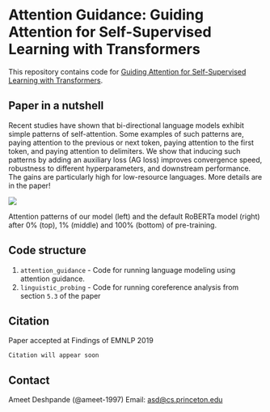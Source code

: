 # Attention Guidance: Guiding Attention for Self-Supervised Learning with Transformers
This repository contains code for [Guiding Attention for Self-Supervised Learning with Transformers](https://arxiv.org).

## Paper in a nutshell

Recent studies have shown that bi-directional language models exhibit simple patterns of self-attention.
Some examples of such patterns are, paying attention to the previous or next token, paying attention to the first token, and paying attention to delimiters.
We show that inducing such patterns by adding an auxiliary loss (AG loss) improves convergence speed, robustness to different hyperparameters, and downstream performance.
The gains are particularly high for low-resource languages. More details are in the paper!

<p>
<img src="resources/guidance.png">
</p>
Attention patterns of our model (left) and the default RoBERTa model (right) after 0% (top), 1% (middle) and 100% (bottom) of pre-training.

## Code structure
1. `attention_guidance` - Code for running language modeling using attention guidance.
1. `linguistic_probing` - Code for running coreference analysis from section `5.3` of the paper

## Citation
Paper accepted at Findings of EMNLP 2019

```
Citation will appear soon
```

## Contact
Ameet Deshpande (@ameet-1997) Email: asd@cs.princeton.edu
